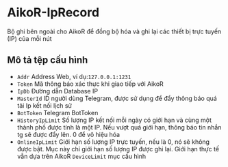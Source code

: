 # AikoR-IpRecord
Bộ ghi bên ngoài cho AikoR để đồng bộ hóa và ghi lại các thiết bị trực tuyến (IP) của mỗi nút
## Mô tả tệp cấu hình
- `Addr` Address Web, ví dụ:`127.0.0.1:1231`
- `Token` Mã thông báo xác thực khi giao tiếp với AikoR
- `IpDb` Đường dẫn Database IP
- `MasterId` ID người dùng Telegram, được sử dụng để đẩy thông báo quá tải Ip kết nối lịch sử
- `BotToken` Telegram BotToken
- `HistoryIpLimit` Số lượng IP kết nối mỗi ngày có giới hạn và cùng một thành phố được tính là một IP. Nếu vượt quá giới hạn, thông báo tin nhắn tg sẽ được đẩy lên. 0 để vô hiệu hóa
- `OnlineIpLimit` Giới hạn số lượng IP trực tuyến, nếu là 0, nó sẽ không được bật. Mục này chỉ giới hạn số lượng IP được ghi lại. Giới hạn thực tế vẫn dựa trên AikoR `DeviceLimit` mục cấu hình
